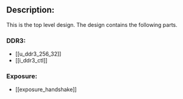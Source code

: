 ## Description:
This is the top level design. The design contains the following parts.

### DDR3:
- [[u_ddr3_256_32]]
- [[i_ddr3_ctl]]

### Exposure:
* [[exposure_handshake]]